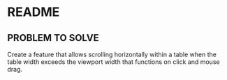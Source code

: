 # README

## PROBLEM TO SOLVE
Create a feature that allows scrolling horizontally within a table when the table width exceeds the viewport width that functions on click and mouse drag.

<!-- This README would normally document whatever steps are necessary to get the
application up and running.

Things you may want to cover:

* Ruby version

* System dependencies

* Configuration

* Database creation

* Database initialization

* How to run the test suite

* Services (job queues, cache servers, search engines, etc.)

* Deployment instructions

* ... -->
